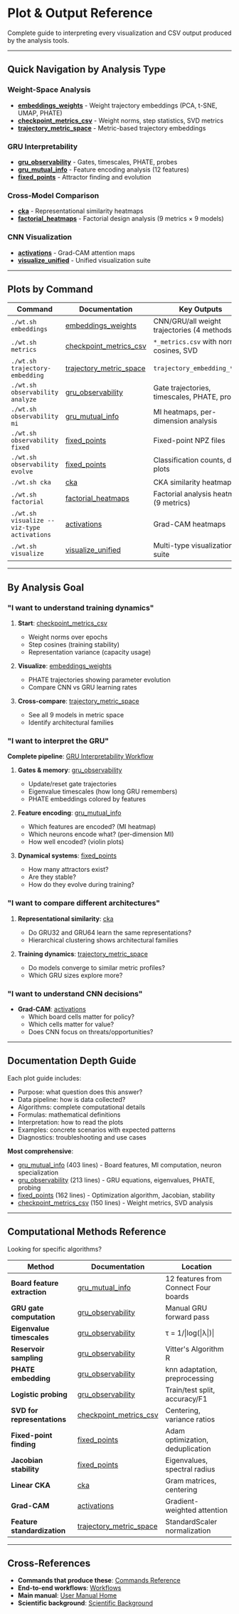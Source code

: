 # Plot & Output Reference

Complete guide to interpreting every visualization and CSV output produced by the analysis tools.

---

## Quick Navigation by Analysis Type

### Weight-Space Analysis
- **[embeddings_weights](manual/plots/embeddings_weights)** - Weight trajectory embeddings (PCA, t-SNE, UMAP, PHATE)
- **[checkpoint_metrics_csv](manual/plots/checkpoint_metrics_csv)** - Weight norms, step statistics, SVD metrics
- **[trajectory_metric_space](manual/plots/trajectory_metric_space)** - Metric-based trajectory embeddings

### GRU Interpretability
- **[gru_observability](manual/plots/gru_observability)** - Gates, timescales, PHATE, probes
- **[gru_mutual_info](manual/plots/gru_mutual_info)** - Feature encoding analysis (12 features)
- **[fixed_points](manual/plots/fixed_points)** - Attractor finding and evolution

### Cross-Model Comparison
- **[cka](manual/plots/cka)** - Representational similarity heatmaps
- **[factorial_heatmaps](manual/plots/factorial_heatmaps)** - Factorial design analysis (9 metrics × 9 models)

### CNN Visualization
- **[activations](manual/plots/activations)** - Grad-CAM attention maps
- **[visualize_unified](manual/plots/visualize_unified)** - Unified visualization suite

---

## Plots by Command

| Command | Documentation | Key Outputs |
|---------|---------------|-------------|
| `./wt.sh embeddings` | [embeddings_weights](manual/plots/embeddings_weights) | CNN/GRU/all weight trajectories (4 methods) |
| `./wt.sh metrics` | [checkpoint_metrics_csv](manual/plots/checkpoint_metrics_csv) | `*_metrics.csv` with norms, cosines, SVD |
| `./wt.sh trajectory-embedding` | [trajectory_metric_space](manual/plots/trajectory_metric_space) | `trajectory_embedding_*.png` |
| `./wt.sh observability analyze` | [gru_observability](manual/plots/gru_observability) | Gate trajectories, timescales, PHATE, probes |
| `./wt.sh observability mi` | [gru_mutual_info](manual/plots/gru_mutual_info) | MI heatmaps, per-dimension analysis |
| `./wt.sh observability fixed` | [fixed_points](manual/plots/fixed_points) | Fixed-point NPZ files |
| `./wt.sh observability evolve` | [fixed_points](manual/plots/fixed_points) | Classification counts, drift plots |
| `./wt.sh cka` | [cka](manual/plots/cka) | CKA similarity heatmaps |
| `./wt.sh factorial` | [factorial_heatmaps](manual/plots/factorial_heatmaps) | Factorial analysis heatmaps (9 metrics) |
| `./wt.sh visualize --viz-type activations` | [activations](manual/plots/activations) | Grad-CAM heatmaps |
| `./wt.sh visualize` | [visualize_unified](manual/plots/visualize_unified) | Multi-type visualization suite |

---

## By Analysis Goal

### "I want to understand training dynamics"
1. **Start**: [checkpoint_metrics_csv](manual/plots/checkpoint_metrics_csv)
   - Weight norms over epochs
   - Step cosines (training stability)
   - Representation variance (capacity usage)

2. **Visualize**: [embeddings_weights](manual/plots/embeddings_weights)
   - PHATE trajectories showing parameter evolution
   - Compare CNN vs GRU learning rates

3. **Cross-compare**: [trajectory_metric_space](manual/plots/trajectory_metric_space)
   - See all 9 models in metric space
   - Identify architectural families

### "I want to interpret the GRU"
**Complete pipeline**: [GRU Interpretability Workflow](manual/workflows/gru_interpretability)

1. **Gates & memory**: [gru_observability](manual/plots/gru_observability)
   - Update/reset gate trajectories
   - Eigenvalue timescales (how long GRU remembers)
   - PHATE embeddings colored by features

2. **Feature encoding**: [gru_mutual_info](manual/plots/gru_mutual_info)
   - Which features are encoded? (MI heatmap)
   - Which neurons encode what? (per-dimension MI)
   - How well encoded? (violin plots)

3. **Dynamical systems**: [fixed_points](manual/plots/fixed_points)
   - How many attractors exist?
   - Are they stable?
   - How do they evolve during training?

### "I want to compare different architectures"
1. **Representational similarity**: [cka](manual/plots/cka)
   - Do GRU32 and GRU64 learn the same representations?
   - Hierarchical clustering shows architectural families

2. **Training dynamics**: [trajectory_metric_space](manual/plots/trajectory_metric_space)
   - Do models converge to similar metric profiles?
   - Which GRU sizes explore more?

### "I want to understand CNN decisions"
- **Grad-CAM**: [activations](manual/plots/activations)
  - Which board cells matter for policy?
  - Which cells matter for value?
  - Does CNN focus on threats/opportunities?

---

## Documentation Depth Guide

Each plot guide includes:

- Purpose: what question does this answer?
- Data pipeline: how is data collected?
- Algorithms: complete computational details
- Formulas: mathematical definitions
- Interpretation: how to read the plots
- Examples: concrete scenarios with expected patterns
- Diagnostics: troubleshooting and use cases

**Most comprehensive**:
- [gru_mutual_info](manual/plots/gru_mutual_info) (403 lines) - Board features, MI computation, neuron specialization
- [gru_observability](manual/plots/gru_observability) (213 lines) - GRU equations, eigenvalues, PHATE, probing
- [fixed_points](manual/plots/fixed_points) (162 lines) - Optimization algorithm, Jacobian, stability
- [checkpoint_metrics_csv](manual/plots/checkpoint_metrics_csv) (150 lines) - Weight metrics, SVD analysis

---

## Computational Methods Reference

Looking for specific algorithms?

| Method | Documentation | Location |
|--------|---------------|----------|
| **Board feature extraction** | [gru_mutual_info](manual/plots/gru_mutual_info#board-feature-extraction) | 12 features from Connect Four boards |
| **GRU gate computation** | [gru_observability](manual/plots/gru_observability#gate-activation-computation) | Manual GRU forward pass |
| **Eigenvalue timescales** | [gru_observability](manual/plots/gru_observability#timescale-computation) | τ = 1/\|log(\|λ\|)\| |
| **Reservoir sampling** | [gru_observability](manual/plots/gru_observability#gate-activation-computation) | Vitter's Algorithm R |
| **PHATE embedding** | [gru_observability](manual/plots/gru_observability#phate-embedding) | knn adaptation, preprocessing |
| **Logistic probing** | [gru_observability](manual/plots/gru_observability#logistic-regression-probing) | Train/test split, accuracy/F1 |
| **SVD for representations** | [checkpoint_metrics_csv](manual/plots/checkpoint_metrics_csv#4-representation-svd-analysis-optional) | Centering, variance ratios |
| **Fixed-point finding** | [fixed_points](manual/plots/fixed_points#fixed-point-finding-algorithm-discovery-stage) | Adam optimization, deduplication |
| **Jacobian stability** | [fixed_points](manual/plots/fixed_points#4-stability-classification) | Eigenvalues, spectral radius |
| **Linear CKA** | [cka](manual/plots/cka#2-linear-cka-formula) | Gram matrices, centering |
| **Grad-CAM** | [activations](manual/plots/activations#grad-cam-algorithm) | Gradient-weighted attention |
| **Feature standardization** | [trajectory_metric_space](manual/plots/trajectory_metric_space#3-standardization) | StandardScaler normalization |

---

## Cross-References

- **Commands that produce these**: [Commands Reference](manual/commands/)
- **End-to-end workflows**: [Workflows](manual/workflows/)
- **Main manual**: [User Manual Home](manual/)
- **Scientific background**: [Scientific Background](scientific/)
